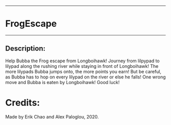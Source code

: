 ___

# FrogEscape
___

## Description:

Help Bubba the Frog escape from Longboihawk! Journey from lilpypad to lilypad along the rushing river while staying in front of Longboihawk! The more lilypads Bubba jumps onto, the more points you earn! But be careful, as Bubba has to hop on every lilypad on the river or else he falls! One wrong move and Bubba is eaten by Longboihawk! Good luck!

# Credits:

Made by Erik Chao and Alex Paloglou, 2020.
